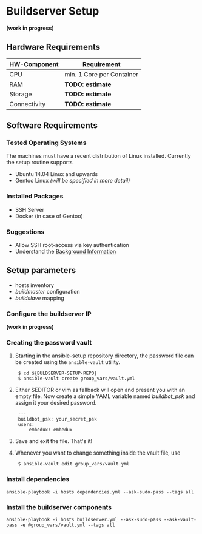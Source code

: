 # Buildserver Setup
**(work in progress)**

## Hardware Requirements

HW-Component | Requirement
--- | ---
CPU | min. 1 Core per Container
RAM | **TODO: estimate**
Storage | **TODO: estimate**
Connectivity | **TODO: estimate**


## Software Requirements
### Tested Operating Systems
The machines must have a recent distribution of Linux installed.
Currently the setup routine supports
* Ubuntu 14.04 Linux and upwards
* Gentoo Linux *(will be specified in more detail)*

### Installed Packages
* SSH Server
* Docker (in case of Gentoo)

### Suggestions
* Allow SSH root-access via key authentication
* Understand the [Background Information](../background/background.md)

## Setup parameters
* hosts inventory
* *buildmaster* configuration
* *buildslave* mapping


### Configure the buildserver IP
**(work in progress)**


### Creating the password vault

1. Starting in the ansible-setup repository directory, the password file can be
   created using the ```ansible-vault``` utility.

        $ cd ${BULDSERVER-SETUP-REPO}
        $ ansible-vault create group_vars/vault.yml

1. Either $EDITOR or vim as fallback will open and present you with an empty
   file. Now create a simple YAML variable named *buildbot_psk* and assign it
   your desired password.

        ---
        buildbot_psk: your_secret_psk
        users:
            embedux: embedux

1. Save and exit the file. That's it!
1. Whenever you want to change something inside the vault file, use

        $ ansible-vault edit group_vars/vault.yml

### Install dependencies


```
ansible-playbook -i hosts dependencies.yml --ask-sudo-pass --tags all 
```

### Install the buildserver components

```
ansible-playbook -i hosts buildserver.yml --ask-sudo-pass --ask-vault-pass -e @group_vars/vault.yml --tags all
```

